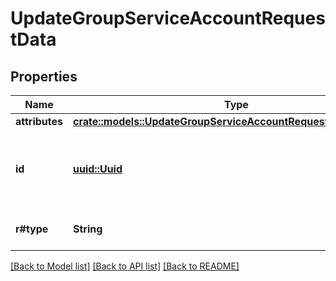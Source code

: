 # UpdateGroupServiceAccountRequestData

## Properties

Name | Type | Description | Notes
------------ | ------------- | ------------- | -------------
**attributes** | [**crate::models::UpdateGroupServiceAccountRequestDataAttributes**](updateGroupServiceAccount_request_data_attributes.md) |  | 
**id** | [**uuid::Uuid**](uuid::Uuid.md) | The ID of the service account. Must match the id in the url path. | 
**r#type** | **String** | The Resource type. | 

[[Back to Model list]](../README.md#documentation-for-models) [[Back to API list]](../README.md#documentation-for-api-endpoints) [[Back to README]](../README.md)


